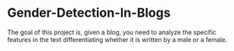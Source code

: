 # Gender-Detection-In-Blogs
The goal of this project is, given a blog, you need to analyze the specific features in  the text differentiating whether it is written by a male or a female.
